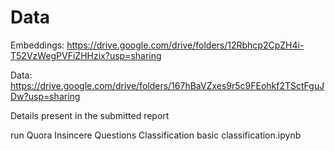 # Data 
Embeddings: https://drive.google.com/drive/folders/12Rbhcp2CpZH4i-T52VzWegPVFiZHHzix?usp=sharing

Data: https://drive.google.com/drive/folders/167hBaVZxes9r5c9FEohkf2TSctFguJDw?usp=sharing


Details present in the submitted report

run Quora Insincere Questions Classification basic classification.ipynb

